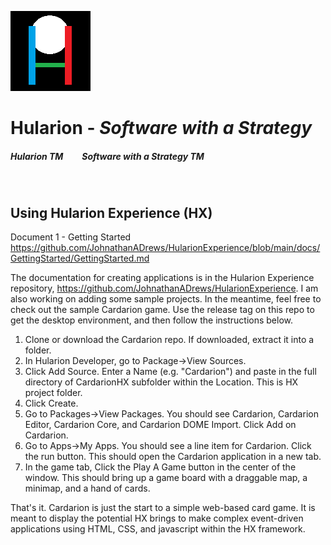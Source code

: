
![Image](https://github.com/JohnathanADrews/Hularion/blob/main/Hularion%20image.png?raw=true)

# Hularion - *Software with a Strategy*

##### Hularion TM &nbsp;&nbsp;&nbsp;&nbsp;&nbsp;&nbsp;&nbsp; Software with a Strategy TM

&nbsp;


## Using Hularion Experience (HX)

Document 1 - Getting Started https://github.com/JohnathanADrews/HularionExperience/blob/main/docs/GettingStarted/GettingStarted.md

The documentation for creating applications is in the Hularion Experience repository, https://github.com/JohnathanADrews/HularionExperience. I am also working on adding some sample projects. In the meantime, feel free to check out the sample Cardarion game. Use the release tag on this repo to get the desktop environment, and then follow the instructions below.

1. Clone or download the Cardarion repo. If downloaded, extract it into a folder.
2. In Hularion Developer, go to Package->View Sources.
3. Click Add Source. Enter a Name (e.g. "Cardarion") and paste in the full directory of CardarionHX subfolder within the Location. This is HX project folder.
4. Click Create.
5. Go to Packages->View Packages. You should see Cardarion, Cardarion Editor, Cardarion Core, and Cardarion DOME Import. Click Add on Cardarion.
6. Go to Apps->My Apps. You should see a line item for Cardarion. Click the run button. This should open the Cardarion application in a new tab.
7. In the game tab, Click the Play A Game button in the center of the window. This should bring up a game board with a draggable map, a minimap, and a hand of cards.

That's it. Cardarion is just the start to a simple web-based card game. It is meant to display the potential HX brings to make complex event-driven applications using HTML, CSS, and javascript within the HX framework.
 
